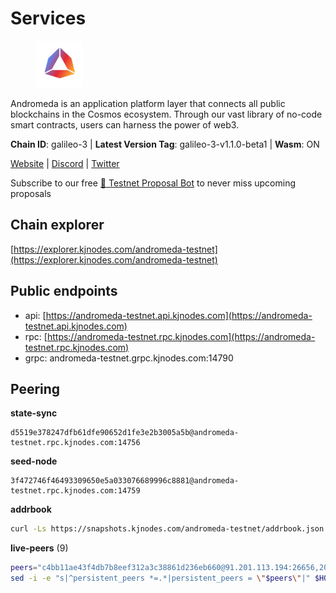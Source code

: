 # Services

<figure><img src="https://raw.githubusercontent.com/kj89/cosmos-images/main/logos/andromeda.png" alt=""><figcaption></figcaption></figure>

Andromeda is an application platform layer that connects all  public blockchains in the Cosmos ecosystem. Through our vast  library of no-code smart contracts, users can harness the power of web3.

**Chain ID**: galileo-3 | **Latest Version Tag**: galileo-3-v1.1.0-beta1 | **Wasm**: ON

[Website](https://www.andromedaprotocol.io) | [Discord](https://discord.gg/wzM3kSN3sE) | [Twitter](https://twitter.com/andromedaprot)



Subscribe to our free [🤖 Testnet Proposal Bot](https://t.me/kjnodes_testnet_proposal_bot) to never miss upcoming proposals


## Chain explorer
[https://explorer.kjnodes.com/andromeda-testnet](https://explorer.kjnodes.com/andromeda-testnet)

## Public endpoints

* api: [https://andromeda-testnet.api.kjnodes.com](https://andromeda-testnet.api.kjnodes.com)
* rpc: [https://andromeda-testnet.rpc.kjnodes.com](https://andromeda-testnet.rpc.kjnodes.com)
* grpc: andromeda-testnet.grpc.kjnodes.com:14790

## Peering

**state-sync**

```text
d5519e378247dfb61dfe90652d1fe3e2b3005a5b@andromeda-testnet.rpc.kjnodes.com:14756
```

**seed-node**

```text
3f472746f46493309650e5a033076689996c8881@andromeda-testnet.rpc.kjnodes.com:14759
```

**addrbook**
```bash
curl -Ls https://snapshots.kjnodes.com/andromeda-testnet/addrbook.json > $HOME/.andromedad/config/addrbook.json
```

**live-peers** (9)
```bash
peers="c4bb11ae43f4db7b8eef312a3c38861d236eb660@91.201.113.194:26656,20248068f368f5d1eda74646d2bfd1fcdaffb3e1@89.58.59.75:60656,d5519e378247dfb61dfe90652d1fe3e2b3005a5b@65.109.68.190:14756,5e5186020063f7f8a3f3c6c23feca32830a18f33@65.109.174.30:56656,3b998a882d8d9bcb2869eef988af86254e0e9602@89.116.29.20:26656,4d4309bf054ca12f128035eab81b66350b5de575@178.172.212.122:26656,e66db5c342d1800fa734f679407089096c0fdb0c@146.19.233.253:26656,3c68a8074d2bfa2e5a4af81c64833871b3fa10f6@38.242.225.219:26656,99cebda3a65a35b9a6a8bef774c8b92c1e548aa5@65.108.226.26:36656"
sed -i -e "s|^persistent_peers *=.*|persistent_peers = \"$peers\"|" $HOME/.andromedad/config/config.toml
```
